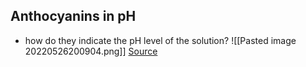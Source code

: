 ## Anthocyanins in pH
- how do they indicate the pH level of the solution?
![[Pasted image 20220526200904.png]]
[Source](https://www.ncbi.nlm.nih.gov/pmc/articles/PMC7504512/)